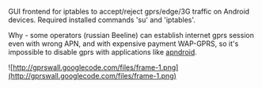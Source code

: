 GUI frontend for iptables to accept/reject gprs/edge/3G traffic on Android devices. Required installed commands 'su' and 'iptables'.

Why - some operators (russian Beeline) can establish internet gprs session even with wrong APN, and with expensive payment WAP-GPRS, so it's impossible to disable gprs with applications like [apndroid](http://code.google.com/p/apndroid/).

![http://gprswall.googlecode.com/files/frame-1.png](http://gprswall.googlecode.com/files/frame-1.png)